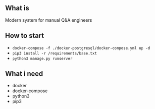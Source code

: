 ## What is

Modern system for manual Q&A engineers

## How to start

- `docker-compose -f ./docker-postgresql/docker-compose.yml up -d`
- `pip3 install -r /requirements/base.txt`
- `python3 manage.py runserver`

## What i need

- docker
- docker-compose
- python3
- pip3